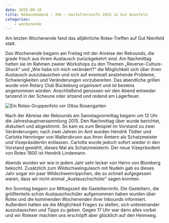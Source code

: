 ```yaml
---
date: 2015-09-10
title: Reboundabend – JHV – Gastelterninfo 2015 in Gut Nienfeld
categories:
    - wochenende
---
```

Am letzten Wochenende fand das alljährliche Rotex-Treffen auf Gut Nienfeld statt.

Das Wochenende begann am Freitag mit der Anreise der Rebounds, die grade frisch aus ihrem Austausch zurückgekehrt sind.
Am Nachmittag hatten sie im Rahmen zweier Workshops zu den Themen „Reverse-Culture-Shock“ und „Wie habe ich mich
verändert?“ die Möglichkeit sich über ihren Austausch auszutauschen und sich auf eventuell anstehende Probleme,
Schwierigkeiten und Veränderungen vorzubereiten. Das abendliche grillen wurde vom Rotary Club Bückeburg organisiert und
ist bestens angenommen worden. Anschließend genossen wir den Abend entweder tanzend in der Scheune oder sitzend und
redend am Lagerfeuer.

![Ein Rotex-Gruppenfoto vor Ottos Rosengarten](/img/2015-jhv.jpg)

Nach der Abreise der Rebounds am Samstagvormittag begann um 12 Uhr die Jahreshauptversammlung 2015. Den Nachmittag über
wurde berichtet, diskutiert und abgestimmt. So kam es zum Beispiel im Vorstand zu zwei Veränderungen; nach zwei Jahren
im Amt wurden Hendrik Tödter und Carlotta Henninger von Wallersbrunn aus ihren Ämtern als Schatzmeister und
Vizepräsidentin entlassen. Carlotta wurde jedoch sofort wieder in den Vorstand gewählt, dieses Mal als Schatzmeisterin.
Der neue Vizepräsident von Rotex 1800 ist Hendrik Lindemann.

Abends wurden wir wie in jedem Jahr sehr lecker von Herrn von Blomberg bekocht. Zusätzlich zum Wildschweingulasch mit
Nudeln gab es dieses Jahr sogar ein paar Wildschweinrippchen, die so schnell aufgegessen waren, dass wir nicht einmal
„Austauschschüler“ sagen konnten.

Am Sonntag begann zur Mittagszeit die Gastelterninfo. Die Gasteltern, die größtenteils schon Austauschschüler
aufgenommen haben wurden über Rotex und die kommenden Wochenenden ihrer Inbounds informiert. Außerdem hatten sie die
Möglichkeit Fragen zu stellen, sich untereinander auszutauschen und Tipps zu geben. Gegen 17 Uhr war dann alles vorbei
und wir Rotexer machten uns erschöpft aber glücklich auf den Heimweg.